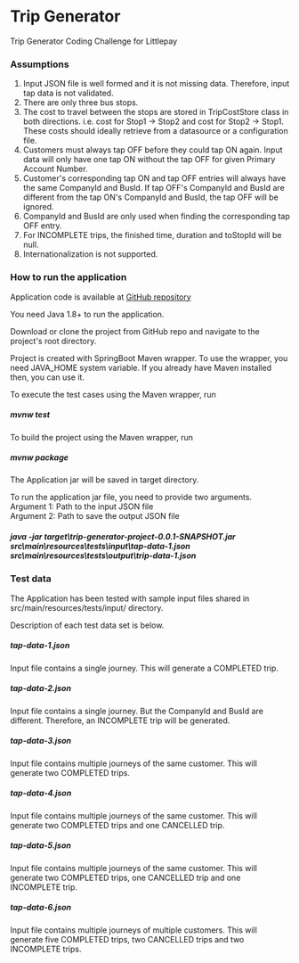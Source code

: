 # Trip Generator
Trip Generator Coding Challenge for Littlepay

### Assumptions
1. Input JSON file is well formed and it is not missing data. Therefore, input tap data is not validated.
2. There are only three bus stops. 
3. The cost to travel between the stops are stored in TripCostStore class in both directions. i.e. cost for Stop1 -> Stop2 and cost for Stop2 -> Stop1. These costs should ideally retrieve from a datasource or a configuration file.
4. Customers must always tap OFF before they could tap ON again. Input data will only have one tap ON without the tap OFF for given Primary Account Number.
5. Customer's corresponding tap ON and tap OFF entries will always have the same CompanyId and BusId. If tap OFF's CompanyId and BusId are different from the tap ON's CompanyId and BusId, the tap OFF will be ignored.
6. CompanyId and BusId are only used when finding the corresponding tap OFF entry.
7. For INCOMPLETE trips, the finished time, duration and toStopId will be null.
8. Internationalization is not supported.

### How to run the application
Application code is available at [GitHub repository](https://github.com/gihrlk/trip-generator)

You need Java 1.8+ to run the application.

Download or clone the project from GitHub repo and navigate to the project's root directory.

Project is created with SpringBoot Maven wrapper. To use the wrapper, you need JAVA_HOME system variable. If you already have Maven installed then, you can use it.

To execute the test cases using the Maven wrapper, run
##### mvnw test

To build the project using the Maven wrapper, run
##### mvnw package

The Application jar will be saved in target directory.

To run the application jar file, you need to provide two arguments.<br>
Argument 1: Path to the input JSON file<br>
Argument 2: Path to save the output JSON file
##### java -jar target\trip-generator-project-0.0.1-SNAPSHOT.jar src\main\resources\tests\input\tap-data-1.json src\main\resources\tests\output\trip-data-1.json

### Test data
The Application has been tested with sample input files shared in src/main/resources/tests/input/ directory.

Description of each test data set is below.

##### tap-data-1.json
Input file contains a single journey. This will generate a COMPLETED trip.
##### tap-data-2.json
Input file contains a single journey. But the CompanyId and BusId are different. Therefore, an INCOMPLETE trip will be generated.
##### tap-data-3.json
Input file contains multiple journeys of the same customer. This will generate two COMPLETED trips.
##### tap-data-4.json
Input file contains multiple journeys of the same customer. This will generate two COMPLETED trips and one CANCELLED trip.
##### tap-data-5.json
Input file contains multiple journeys of the same customer. This will generate two COMPLETED trips, one CANCELLED trip and one INCOMPLETE trip.
##### tap-data-6.json
Input file contains multiple journeys of multiple customers. This will generate five COMPLETED trips, two CANCELLED trips and two INCOMPLETE trips.
